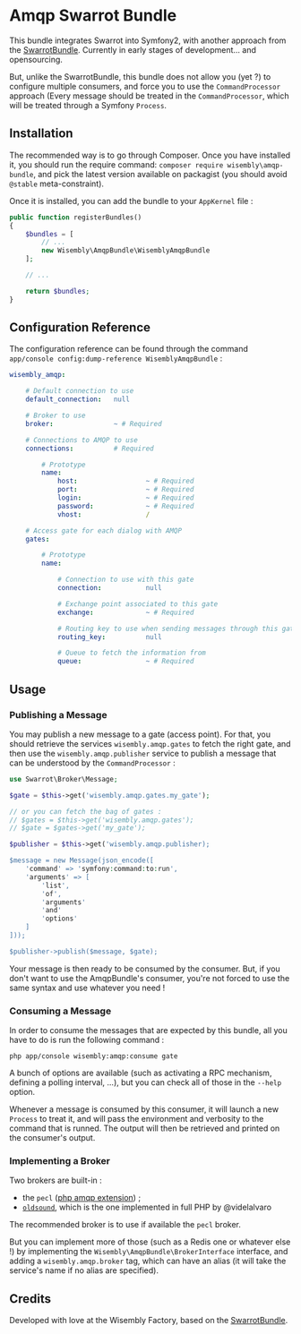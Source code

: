 Amqp Swarrot Bundle
===================
This bundle integrates Swarrot into Symfony2, with another approach from the
[SwarrotBundle](http://github.com/swarrot/SwarrotBundle). Currently in early
stages of development... and opensourcing.

But, unlike the SwarrotBundle, this bundle does not allow you (yet ?) to
configure multiple consumers, and force you to use the `CommandProcessor`
approach (Every message should be treated in the `CommandProcessor`, which will
be treated through a Symfony `Process`.

Installation
------------
The recommended way is to go through Composer. Once you have installed it, you
should run the require command: `composer require wisembly\amqp-bundle`, and
pick the latest version available on packagist (you should avoid `@stable`
meta-constraint).

Once it is installed, you can add the bundle to your `AppKernel` file :

```php
public function registerBundles()
{
    $bundles = [
        // ...
        new Wisembly\AmqpBundle\WisemblyAmqpBundle
    ];

    // ...

    return $bundles;
}
```

Configuration Reference
-----------------------
The configuration reference can be found through the command
`app/console config:dump-reference WisemblyAmqpBundle` :

```yaml
wisembly_amqp:

    # Default connection to use
    default_connection:   null

    # Broker to use
    broker:               ~ # Required

    # Connections to AMQP to use
    connections:          # Required

        # Prototype
        name:
            host:                 ~ # Required
            port:                 ~ # Required
            login:                ~ # Required
            password:             ~ # Required
            vhost:                /

    # Access gate for each dialog with AMQP
    gates:

        # Prototype
        name:

            # Connection to use with this gate
            connection:           null

            # Exchange point associated to this gate
            exchange:             ~ # Required

            # Routing key to use when sending messages through this gate
            routing_key:          null

            # Queue to fetch the information from
            queue:                ~ # Required
```

Usage
-----
### Publishing a Message
You may publish a new message to a gate (access point). For that, you should
retrieve the services `wisembly.amqp.gates` to fetch the right gate, and then
use the `wisembly.amqp.publisher` service to publish a message that can be
understood by the `CommandProcessor` :

```php
use Swarrot\Broker\Message;

$gate = $this->get('wisembly.amqp.gates.my_gate');

// or you can fetch the bag of gates :
// $gates = $this->get('wisembly.amqp.gates');
// $gate = $gates->get('my_gate');

$publisher = $this->get('wisembly.amqp.publisher);

$message = new Message(json_encode([
    'command' => 'symfony:command:to:run',
    'arguments' => [
        'list',
        'of',
        'arguments'
        'and'
        'options'
    ]
]));

$publisher->publish($message, $gate);
```

Your message is then ready to be consumed by the consumer. But, if you don't
want to use the AmqpBundle's consumer, you're not forced to use the same syntax
and use whatever you need !

### Consuming a Message
In order to consume the messages that are expected by this bundle, all you have
to do is run the following command : 

```
php app/console wisembly:amqp:consume gate
```

A bunch of options are available (such as activating a RPC mechanism, defining
a polling interval, ...), but you can check all of those in the `--help` option.

Whenever a message is consumed by this consumer, it will launch a new `Process`
to treat it, and will pass the environment and verbosity to the command that is
runned. The output will then be retrieved and printed on the consumer's output.

### Implementing a Broker
Two brokers are built-in : 

- the `pecl` ([php amqp extension](https://pecl.php.net/package/amqp)) ;
- [`oldsound`](https://github.com/videlalvaro/php-amqplib), which is the one
  implemented in full PHP by @videlalvaro

The recommended broker is to use if available the `pecl` broker.

But you can implement more of those (such as a Redis one or whatever else !) by
implementing the `Wisembly\AmqpBundle\BrokerInterface` interface, and adding a
`wisembly.amqp.broker` tag, which can have an alias (it will take the service's
name if no alias are specified).

Credits
-------
Developed with love at the Wisembly Factory, based on the
[SwarrotBundle](http://github.com/swarrot/SwarrotBundle).
